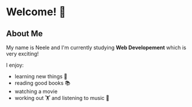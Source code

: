 # Welcome! :wave:

## About Me

My name is Neele and I'm currently studying **Web Developement** which is very exciting!

I enjoy:
- learning new things :dizzy:
- reading good books :books:
- watching a movie
- working out :weight_lifting:
and listening to music :musical_note:
